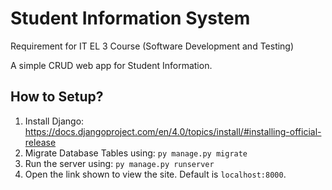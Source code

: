 # Student Information System

Requirement for IT EL 3 Course (Software Development and Testing)

A simple CRUD web app for Student Information.

## How to Setup?

1. Install Django: https://docs.djangoproject.com/en/4.0/topics/install/#installing-official-release
2. Migrate Database Tables using: `py manage.py migrate`
3. Run the server using: `py manage.py runserver`
4. Open the link shown to view the site. Default is `localhost:8000`.